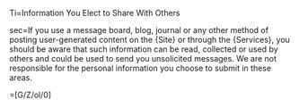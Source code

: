 Ti=Information You Elect to Share With Others

sec=If you use a message board, blog, journal or any other method of posting user-generated content on the {Site} or through the {Services}, you should be aware that such information can be read, collected or used by others and could be used to send you unsolicited messages. We are not responsible for the personal information you choose to submit in these areas.

=[G/Z/ol/0]
